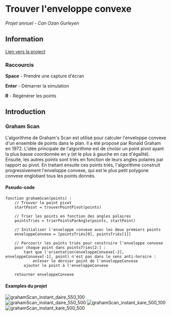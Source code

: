 # Trouver l'enveloppe convexe

*Projet annuel - Can Ozan Gurleyen*

## Information

[Lien vers la project](https://ozan-tr.github.io/enveloppe-convexe-projet-annuel-ozan-gurleyen/)

### Raccourcis

**Space** - Prendre une capture d'écran

**Enter** - Démarrer la simulation

**R** - Régénérer les points

## Introduction

### Graham Scan

L'algorithme de Graham's Scan est utilisé pour calculer l'enveloppe convexe d'un ensemble de points dans le plan. Il a été proposé par Ronald Graham en 1972. L'idée principale de l'algorithme est de choisir un point pivot ayant la plus basse coordonnée en y (et le plus à gauche en cas d'égalité). Ensuite, les autres points sont triés en fonction de leurs angles polaires par rapport au pivot. En traitant ensuite ces points triés, l'algorithme construit progressivement l'enveloppe convexe, qui est le plus petit polygone convexe englobant tous les points donnés.

#### Pseudo-code

```arduino
fonction grahamScan(points) :
    // Trouver le point pivot
    startPoint = trouverPointPivot(points)

    // Trier les points en fonction des angles polaires
    pointsTriés = trierPointsParAngle(points, startPoint)

    // Initialiser l'enveloppe convexe avec les deux premiers points
    enveloppeConvexe = [pointsTriés[0], pointsTriés[1]]

    // Parcourir les points triés pour construire l'enveloppe convexe
    pour chaque point dans pointsTriés[2:] :
        tant que l'orientation(enveloppeConvexe[-2], enveloppeConvexe[-1], point) n'est pas dans le sens anti-horaire :
            enlever le dernier point de l'enveloppeConvexe
        ajouter le point à l'enveloppeConvexe

    retourner enveloppeConvexe
```

#### Examples du projet

![grahamScan_instant_daire_550_100](https://github.com/ozan-tr/enveloppe-convexe-projet-annuel-ozan-gurleyen/assets/58356769/497e9baa-51eb-4d3e-a4a8-1931a0a6178d)
![grahamScan_instant_daire_550_500](https://github.com/ozan-tr/enveloppe-convexe-projet-annuel-ozan-gurleyen/assets/58356769/87c56b3c-9f8b-4400-9685-562add27a86e)
![grahamScan_instant_kare_500_100](https://github.com/ozan-tr/enveloppe-convexe-projet-annuel-ozan-gurleyen/assets/58356769/dbfed429-92ab-4f08-9244-0e594997fe0a)
![grahamScan_instant_kare_500_500](https://github.com/ozan-tr/enveloppe-convexe-projet-annuel-ozan-gurleyen/assets/58356769/f21b7949-ac59-4ce5-b1bd-cd78697283b1)



